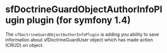 # sfDoctrineGuardObjectAuthorInfoPlugin plugin (for symfony 1.4) #

The `sfDoctrineGuardObjectAuthorInfoPlugin` is adding you ability to save information about sfDoctrineGuardUser object which has made action (CRUD) on object.